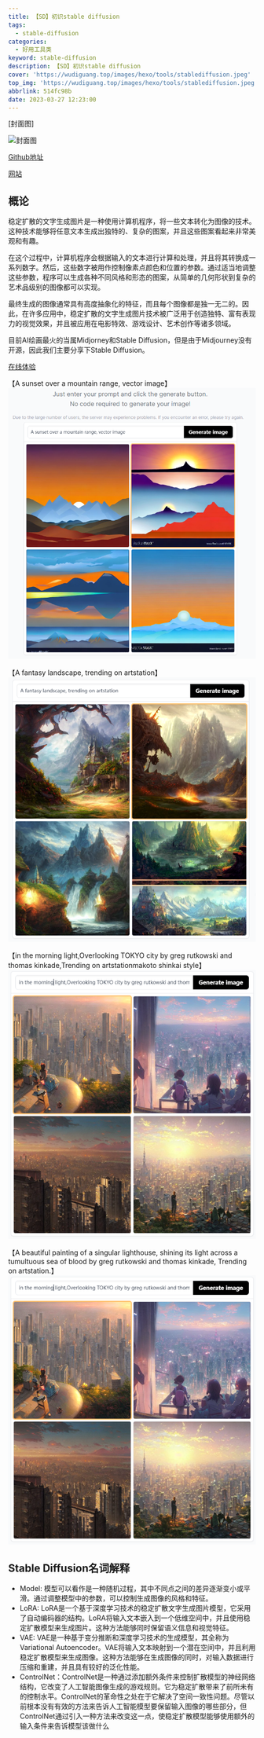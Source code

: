 ```yaml
---
title: 【SD】初识stable diffusion
tags:
  - stable-diffusion
categories:
  - 好用工具类
keyword: stable-diffusion
description: 【SD】初识stable diffusion
cover: 'https://wudiguang.top/images/hexo/tools/stablediffusion.jpeg'
top_img: 'https://wudiguang.top/images/hexo/tools/stablediffusion.jpeg'
abbrlink: 514fc98b
date: 2023-03-27 12:23:00
---
```


[封面图]

![封面图](https://wudiguang.top/images/hexo/tools/stablediffusion.jpeg)

[Github地址](https://github.com/CompVis/stable-diffusion)

[网站](https://stablediffusionweb.com/)

## 概论

稳定扩散的文字生成图片是一种使用计算机程序，将一些文本转化为图像的技术。这种技术能够将任意文本生成出独特的、复杂的图案，并且这些图案看起来非常美观和有趣。

在这个过程中，计算机程序会根据输入的文本进行计算和处理，并且将其转换成一系列数字。然后，这些数字被用作控制像素点颜色和位置的参数。通过适当地调整这些参数，程序可以生成各种不同风格和形态的图案，从简单的几何形状到复杂的艺术品级别的图像都可以实现。

最终生成的图像通常具有高度抽象化的特征，而且每个图像都是独一无二的。因此，在许多应用中，稳定扩散的文字生成图片技术被广泛用于创造独特、富有表现力的视觉效果，并且被应用在电影特效、游戏设计、艺术创作等诸多领域。

目前AI绘画最火的当属Midjorney和Stable Diffusion，但是由于Midjourney没有开源，因此我们主要分享下Stable Diffusion。

[在线体验](https://stablediffusionweb.com/#demo)

【A sunset over a mountain range, vector image】
![SD](../../pic/sd/sd-20230526143854.png)

【A fantasy landscape, trending on artstation】
![SD](../../pic/sd/sd-20230526145807.png)

【in the morning light,Overlooking TOKYO city by greg rutkowski and thomas kinkade,Trending on artstationmakoto shinkai style】
![SD](../../pic/sd/sd-20230526152632.png)

【A beautiful painting of a singular lighthouse, shining its light across a tumultuous sea of blood by greg rutkowski and thomas kinkade, Trending on artstation.】
![SD](../../pic/sd/sd-20230526152632.png)

## Stable Diffusion名词解释

* Model: 模型可以看作是一种随机过程，其中不同点之间的差异逐渐变小或平滑。通过调整模型中的参数，可以控制生成图像的风格和特征。
* LoRA: LoRA是一个基于深度学习技术的稳定扩散文字生成图片模型，它采用了自动编码器的结构。LoRA将输入文本嵌入到一个低维空间中，并且使用稳定扩散模型来生成图片。这种方法能够同时保留语义信息和视觉特征。
* VAE: VAE是一种基于变分推断和深度学习技术的生成模型，其全称为Variational Autoencoder。VAE将输入文本映射到一个潜在空间中，并且利用稳定扩散模型来生成图像。这种方法能够在生成图像的同时，对输入数据进行压缩和重建，并且具有较好的泛化性能。
* ControlNet：ControlNet是一种通过添加额外条件来控制扩散模型的神经网络结构，它改变了人工智能图像生成的游戏规则。它为稳定扩散带来了前所未有的控制水平。ControlNet的革命性之处在于它解决了空间一致性问题。尽管以前根本没有有效的方法来告诉人工智能模型要保留输入图像的哪些部分，但ControlNet通过引入一种方法来改变这一点，使稳定扩散模型能够使用额外的输入条件来告诉模型该做什么

